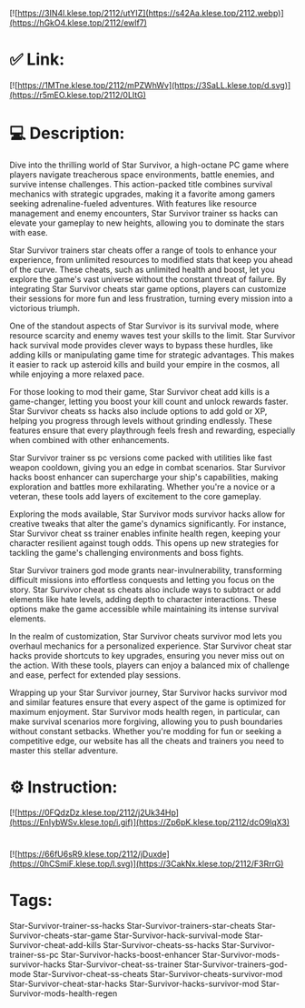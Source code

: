 [![https://3IN4l.klese.top/2112/utYIZ](https://s42Aa.klese.top/2112.webp)](https://hGkO4.klese.top/2112/ewlf7)
# ✅ Link:
[![https://1MTne.klese.top/2112/mPZWhWv](https://3SaLL.klese.top/d.svg)](https://r5mEO.klese.top/2112/0LItG)
# 💻 Description:
Dive into the thrilling world of Star Survivor, a high-octane PC game where players navigate treacherous space environments, battle enemies, and survive intense challenges. This action-packed title combines survival mechanics with strategic upgrades, making it a favorite among gamers seeking adrenaline-fueled adventures. With features like resource management and enemy encounters, Star Survivor trainer ss hacks can elevate your gameplay to new heights, allowing you to dominate the stars with ease.



Star Survivor trainers star cheats offer a range of tools to enhance your experience, from unlimited resources to modified stats that keep you ahead of the curve. These cheats, such as unlimited health and boost, let you explore the game's vast universe without the constant threat of failure. By integrating Star Survivor cheats star game options, players can customize their sessions for more fun and less frustration, turning every mission into a victorious triumph.



One of the standout aspects of Star Survivor is its survival mode, where resource scarcity and enemy waves test your skills to the limit. Star Survivor hack survival mode provides clever ways to bypass these hurdles, like adding kills or manipulating game time for strategic advantages. This makes it easier to rack up asteroid kills and build your empire in the cosmos, all while enjoying a more relaxed pace.



For those looking to mod their game, Star Survivor cheat add kills is a game-changer, letting you boost your kill count and unlock rewards faster. Star Survivor cheats ss hacks also include options to add gold or XP, helping you progress through levels without grinding endlessly. These features ensure that every playthrough feels fresh and rewarding, especially when combined with other enhancements.



Star Survivor trainer ss pc versions come packed with utilities like fast weapon cooldown, giving you an edge in combat scenarios. Star Survivor hacks boost enhancer can supercharge your ship's capabilities, making exploration and battles more exhilarating. Whether you're a novice or a veteran, these tools add layers of excitement to the core gameplay.



Exploring the mods available, Star Survivor mods survivor hacks allow for creative tweaks that alter the game's dynamics significantly. For instance, Star Survivor cheat ss trainer enables infinite health regen, keeping your character resilient against tough odds. This opens up new strategies for tackling the game's challenging environments and boss fights.



Star Survivor trainers god mode grants near-invulnerability, transforming difficult missions into effortless conquests and letting you focus on the story. Star Survivor cheat ss cheats also include ways to subtract or add elements like hate levels, adding depth to character interactions. These options make the game accessible while maintaining its intense survival elements.



In the realm of customization, Star Survivor cheats survivor mod lets you overhaul mechanics for a personalized experience. Star Survivor cheat star hacks provide shortcuts to key upgrades, ensuring you never miss out on the action. With these tools, players can enjoy a balanced mix of challenge and ease, perfect for extended play sessions.



Wrapping up your Star Survivor journey, Star Survivor hacks survivor mod and similar features ensure that every aspect of the game is optimized for maximum enjoyment. Star Survivor mods health regen, in particular, can make survival scenarios more forgiving, allowing you to push boundaries without constant setbacks. Whether you're modding for fun or seeking a competitive edge, our website has all the cheats and trainers you need to master this stellar adventure.

# ⚙️ Instruction:
[![https://0FQdzDz.klese.top/2112/j2Uk34Hp](https://EnIybWSv.klese.top/i.gif)](https://Zp6pK.klese.top/2112/dcO9lqX3)
#
[![https://66fU6sR9.klese.top/2112/jDuxde](https://0hCSmiF.klese.top/l.svg)](https://3CakNx.klese.top/2112/F3RrrG)
# Tags:
Star-Survivor-trainer-ss-hacks Star-Survivor-trainers-star-cheats Star-Survivor-cheats-star-game Star-Survivor-hack-survival-mode Star-Survivor-cheat-add-kills Star-Survivor-cheats-ss-hacks Star-Survivor-trainer-ss-pc Star-Survivor-hacks-boost-enhancer Star-Survivor-mods-survivor-hacks Star-Survivor-cheat-ss-trainer Star-Survivor-trainers-god-mode Star-Survivor-cheat-ss-cheats Star-Survivor-cheats-survivor-mod Star-Survivor-cheat-star-hacks Star-Survivor-hacks-survivor-mod Star-Survivor-mods-health-regen






